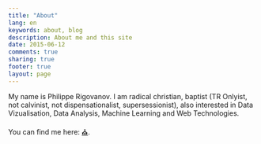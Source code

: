 ```yaml
---
title: "About"
lang: en
keywords: about, blog
description: About me and this site
date: 2015-06-12
comments: true
sharing: true
footer: true
layout: page
---
```


My name is Philippe Rigovanov. I am radical christian, baptist (TR Onlyist, not calvinist, not dispensationalist, supersessionist), also interested in Data Vizualisation, Data Analysis, Machine Learning and Web Technologies.

You can find me here: <a href="{{ site.links.church }}" title="My Local Church">⛪</a>.

